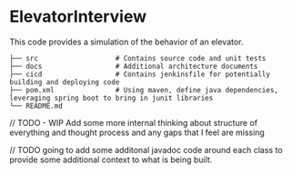 # ElevatorInterview

This code provides a simulation of the behavior of an elevator.

    ├── src                   # Contains source code and unit tests
    ├── docs                  # Additional architecture documents
    ├── cicd                  # Contains jenkinsfile for potentially building and deploying code
    ├── pom.xml               # Using maven, define java dependencies, leveraging spring boot to bring in junit libraries
    └── README.md

// TODO - WIP  Add some more internal thinking about structure of everything and thought process and any gaps that I feel are missing

// TODO going to add some additonal javadoc code around each class to provide some additional context to what is being built.
